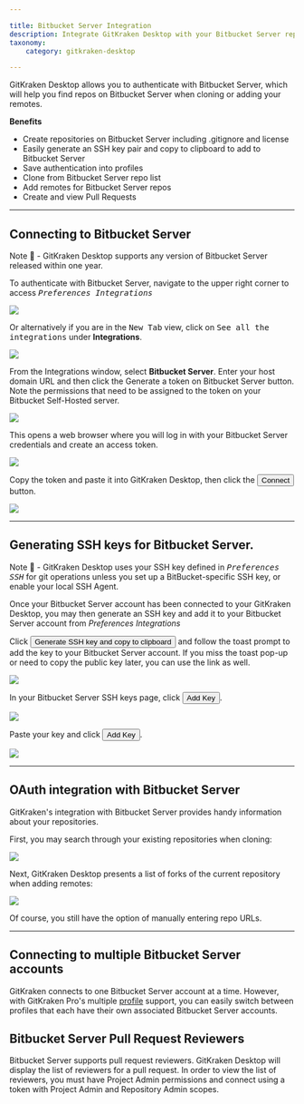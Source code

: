 ```yaml
---

title: Bitbucket Server Integration
description: Integrate GitKraken Desktop with your Bitbucket Server repository by following these steps.
taxonomy:
    category: gitkraken-desktop

---
```


GitKraken Desktop allows you to authenticate with Bitbucket Server, which will help you find repos on Bitbucket Server when cloning or adding your remotes.

**Benefits**

* Create repositories on Bitbucket Server including .gitignore and license
* Easily generate an SSH key pair and copy to clipboard to add to Bitbucket Server
* Save authentication into profiles
* Clone from Bitbucket Server repo list
* Add remotes for Bitbucket Server repos
* Create and view Pull Requests

***

## Connecting to Bitbucket Server

<div class='callout callout'>
    <p>Note 📝 - GitKraken Desktop supports any version of Bitbucket Server released within one year.</p>
</div>

To authenticate with Bitbucket Server, navigate to the upper right corner to access <kbd><i> <i class="fas fa-cog"></i> Preferences    <i class='fa fa-caret-right'></i>     Integrations</i></kbd>

<img src="/wp-content/uploads/preferences.png" srcset="/wp-content/uploads/preferences@2x.png" class="help-center-img img-bordered">

Or alternatively if you are in the <kbd>New Tab</kbd> view, click on <kbd>See all the integrations</kbd> under <strong>Integrations</strong>.

<img src="/wp-content/uploads/gkc-newtab-integrations.png" srcset="/wp-content/uploads/gkc-newtab-integrations@2x.png" class="help-center-img img-bordered">

From the Integrations window, select **Bitbucket Server**. Enter your host domain URL and then click the Generate a token on Bitbucket Server button. Note the permissions that need to be assigned to the token on your Bitbucket Self-Hosted server.

<img src="/wp-content/uploads/preferences-authentication-bitbucket-server.png" srcset="/wp-content/uploads/preferences-authentication-bitbucket-server@2x.png 2x" class="help-center-img img-bordered">

This opens a web browser where you will log in with your Bitbucket Server credentials and create an access token.

<img src='/wp-content/uploads/BitbucketServerPAT.png' class="help-center-img img-bordered">

Copy the token and paste it into GitKraken Desktop, then click the <button class='button button--success button--ui button--nolink'>Connect</span></button> button.

<img src="/wp-content/uploads/bitbucket-server-connected.png" srcset="/wp-content/uploads/bitbucket-server-connected@2x.png 2x" class="help-center-img img-bordered">

***
## Generating SSH keys for Bitbucket Server.
<div class='callout callout'>
    <p>Note 📝 - GitKraken Desktop uses your SSH key defined in <kbd><i>Preferences  <i class='fa fa-caret-right'></i>  SSH</i></kbd> for git operations unless you set up a BitBucket-specific SSH key, or enable your local SSH Agent.</p>
</div>

Once your Bitbucket Server account has been connected to your GitKraken Desktop, you may then generate an SSH key and add it to your Bitbucket Server account from <em class='context-menu'>Preferences     <i class='fa fa-caret-right'></i>    Integrations</em>

Click <button class='button button--success button--ui button--nolink'>Generate SSH key and copy to clipboard</span></button> and follow the toast prompt to add the key to your Bitbucket Server account. If you miss the toast pop-up or need to copy the public key later, you can use the link as well.

<img src='/wp-content/uploads/bitbucket-server-SSHkey.png' class="help-center-img img-bordered">

In your Bitbucket Server SSH keys page, click <button class='button button--primary button--ui button--nolink'>Add Key</span></button>.

<img src='/wp-content/uploads/bitbucket-server-add-key.png' class="help-center-img img-bordered">

Paste your key and click <button class='button button--primary button--ui button--nolink'>Add Key</span></button>.

<img src="/wp-content/uploads/bitbucket-server-SSHkey-add.png" srcset="/wp-content/uploads/bitbucket-server-SSHkey-add@2x.png 2x" class="help-center-img img-bordered">

***
## OAuth integration with Bitbucket Server
GitKraken's integration with Bitbucket Server provides handy information about your repositories.

First, you may search through your existing repositories when cloning:

<img src="/wp-content/uploads/bitbucket-server-clone-menu.png" srcset="/wp-content/uploads/bitbucket-server-clone-menu@2x.png 2x" class="help-center-img img-bordered">

Next, GitKraken Desktop presents a list of forks of the current repository when adding remotes:

<img src="/wp-content/uploads/bitbucket-server-add-remote.png" class="help-center-img img-bordered">

Of course, you still have the option of manually entering repo URLs.

***

## Connecting to multiple Bitbucket Server accounts

GitKraken connects to one Bitbucket Server account at a time. However, with GitKraken Pro's multiple <a href="/start-here/profiles">profile</a> support, you can easily switch between profiles that each have their own associated Bitbucket Server accounts.

## Bitbucket Server Pull Request Reviewers

Bitbucket Server supports pull request reviewers. GitKraken Desktop will display the list of reviewers for a pull request. In order to view the list of reviewers, you must have Project Admin permissions and connect using a token with Project Admin and Repository Admin scopes.
